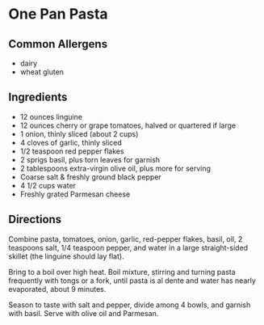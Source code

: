 # One Pan Pasta

## Common Allergens
* dairy
* wheat gluten

## Ingredients
* 12 ounces linguine
* 12 ounces cherry or grape tomatoes, halved or quartered if large
* 1 onion, thinly sliced (about 2 cups)
* 4 cloves of garlic, thinly sliced
* 1/2 teaspoon red pepper flakes
* 2 sprigs basil, plus torn leaves for garnish
* 2 tablespoons extra-virgin olive oil, plus more for serving
* Coarse salt & freshly ground black pepper
* 4 1/2 cups water
* Freshly grated Parmesan cheese

## Directions
Combine pasta, tomatoes, onion, garlic, red-pepper flakes, basil, oil, 2 teaspoons salt, 1/4 teaspoon pepper, and water in a large straight-sided skillet (the linguine should lay flat).

Bring to a boil over high heat. Boil mixture, stirring and turning pasta frequently with tongs or a fork, until pasta is al dente and water has nearly evaporated, about 9 minutes.

Season to taste with salt and pepper, divide among 4 bowls, and garnish with basil. Serve with olive oil and Parmesan.
